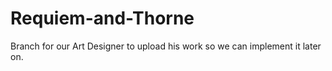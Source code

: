 # Requiem-and-Thorne
Branch for our Art Designer to upload his work so we can implement it later on.
